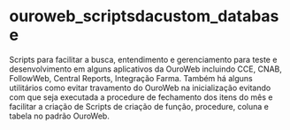 # ouroweb_scriptsdacustom_database

Scripts para facilitar a busca, entendimento e gerenciamento para teste e desenvolvimento em alguns aplicativos da OuroWeb incluindo CCE, CNAB, FollowWeb, Central Reports, Integração Farma.
Também há alguns utilitários como evitar travamento do OuroWeb na inicialização evitando com que seja executada a procedure de fechamento dos itens do mês e facilitar a criação de Scripts de criação de função, procedure, coluna e tabela no padrão OuroWeb.
